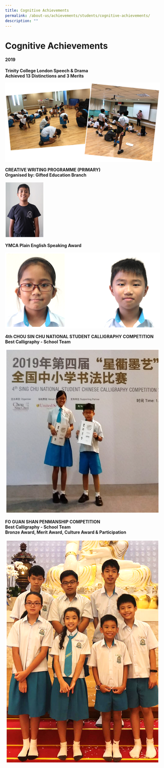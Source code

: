 ```yaml
---
title: Cognitive Achievements
permalink: /about-us/achievements/students/cognitive-achievements/
description: ""
---
```

# **Cognitive Achievements**

#### 2019

**Trinity College London Speech & Drama**   
**Achieved 13 Distinctions and 3 Merits**

![](/images/Picture1%20(1).png)

**CREATIVE WRITING PROGRAMME (PRIMARY)**    
**Organised by: Gifted Education Branch**

<img src="/images/Picture2.jpg" 
     style="width:25%">

**YMCA Plain English Speaking Award**

![](/images/Picture32a.png)

**4th CHOU SIN CHU NATIONAL STUDENT CALLIGRAPHY COMPETITION**    
**Best Calligraphy - School Team**

![](/images/Picture5%20(2).png)

**FO GUAN SHAN PENMANSHIP COMPETITION**   
**Best Calligraphy - School Team**  
**Bronze Award, Merit Award, Culture Award & Participation**

![](/images/Picture6%20(2).png)